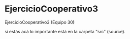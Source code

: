 # EjercicioCooperativo3
EjercicioCooperativo3 (Equipo 30)

si estás acá lo importante está en la carpeta "src" (source). 
